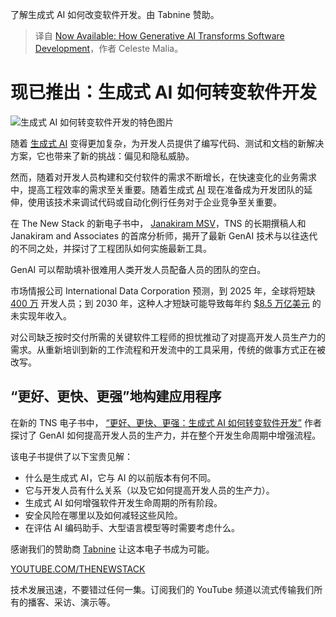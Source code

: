 
<!--
title: 现已推出：生成式 AI 如何改变软件开发
cover: https://cdn.thenewstack.io/media/2024/03/ab3be233-freedownload-6.png
-->

了解生成式 AI 如何改变软件开发。由 Tabnine 赞助。

> 译自 [Now Available: How Generative AI Transforms Software Development](https://thenewstack.io/new-ebook-how-generative-ai-transforms-software-development/)，作者 Celeste Malia。


# 现已推出：生成式 AI 如何转变软件开发

![生成式 AI 如何转变软件开发的特色图片](https://cdn.thenewstack.io/media/2024/03/ab3be233-freedownload-6.png)

随着 [生成式 AI](https://thenewstack.io/generative-ai-in-2023-genai-tools-became-table-stakes/) 变得更加复杂，为开发人员提供了编写代码、测试和文档的新解决方案，它也带来了新的挑战：偏见和隐私威胁。

然而，随着对开发人员构建和交付软件的需求不断增长，在快速变化的业务需求中，提高工程效率的需求至关重要。随着生成式 [AI](https://thenewstack.io/ai/) 现在准备成为开发团队的延伸，使用该技术来调试代码或自动化例行任务对于企业竞争至关重要。

在 The New Stack 的新电子书中， [Janakiram MSV](https://thenewstack.io/author/janakiram/)，TNS 的长期撰稿人和 Janakiram and Associates 的首席分析师，揭开了最新 GenAI 技术与以往迭代的不同之处，并探讨了工程团队如何实施最新工具。

GenAI 可以帮助填补很难用人类开发人员配备人员的团队的空白。

市场情报公司 International Data Corporation 预测，到 2025 年，全球将短缺 [400 万](https://www.developers.net/post/the-state-of-the-developer-shortage-in-2023#:~:text=By%202025%2C%20according%20to%20a,a%204%20million%20developer%20shortage.&text=According%20to%20the%20US%20Bureau,in%20the%20next%20ten%20years.&text=There%20may%20be%201.2%20million%20open%20engineering%20positions%20by%202026.) 开发人员；到 2030 年，这种人才短缺可能导致每年约 [$8.5 万亿美元](https://www.kornferry.com/insights/briefings-magazine/issue-30/2030-the-very-human-future-of-work) 的未实现年收入。

对公司缺乏按时交付所需的关键软件工程师的担忧推动了对提高开发人员生产力的需求。从重新培训到新的工作流程和开发流中的工具采用，传统的做事方式正在被改写。

## “更好、更快、更强”地构建应用程序

在新的 TNS 电子书中， [“更好、更快、更强：生成式 AI 如何转变软件开发”](https://thenewstack.io/ebooks/generative-ai/how-generative-ai-transforms-software-development/) 作者探讨了 GenAI 如何提高开发人员的生产力，并在整个开发生命周期中增强流程。

该电子书提供了以下宝贵见解：

- 什么是生成式 AI，它与 AI 的以前版本有何不同。
- 它与开发人员有什么关系（以及它如何提高开发人员的生产力）。
- 生成式 AI 如何增强软件开发生命周期的所有阶段。
- 安全风险在哪里以及如何减轻这些风险。
- 在评估 AI 编码助手、大型语言模型等时需要考虑什么。

感谢我们的赞助商 [Tabnine](https://www.tabnine.com/?utm_content=inline-mention) 让这本电子书成为可能。

[YOUTUBE.COM/THENEWSTACK](https://youtube.com/thenewstack?sub_confirmation=1)

技术发展迅速，不要错过任何一集。订阅我们的 YouTube 频道以流式传输我们所有的播客、采访、演示等。